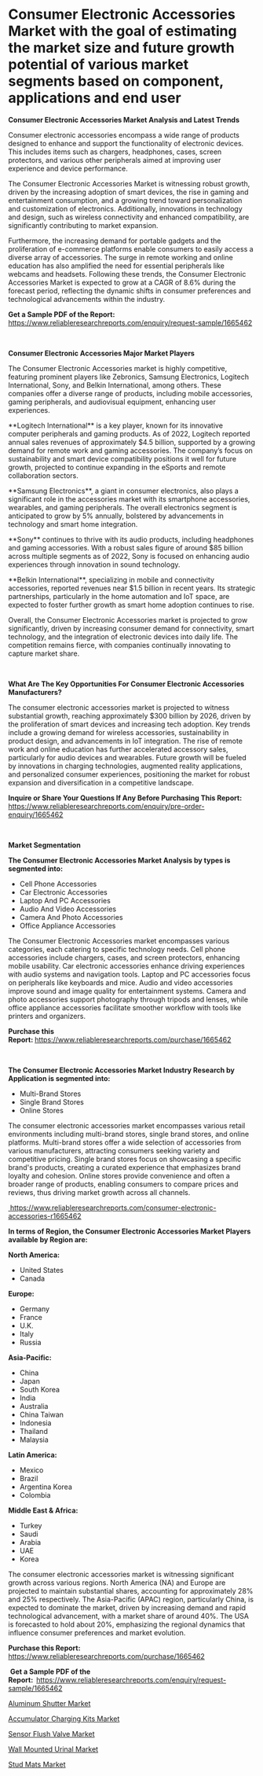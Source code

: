 <p><h1>Consumer Electronic Accessories Market with the goal of estimating the market size and future growth potential of various market segments based on component, applications and end user</h1></p><p><strong>Consumer Electronic Accessories Market Analysis and Latest Trends</strong></p>
<p><p>Consumer electronic accessories encompass a wide range of products designed to enhance and support the functionality of electronic devices. This includes items such as chargers, headphones, cases, screen protectors, and various other peripherals aimed at improving user experience and device performance. </p><p>The Consumer Electronic Accessories Market is witnessing robust growth, driven by the increasing adoption of smart devices, the rise in gaming and entertainment consumption, and a growing trend toward personalization and customization of electronics. Additionally, innovations in technology and design, such as wireless connectivity and enhanced compatibility, are significantly contributing to market expansion. </p><p>Furthermore, the increasing demand for portable gadgets and the proliferation of e-commerce platforms enable consumers to easily access a diverse array of accessories. The surge in remote working and online education has also amplified the need for essential peripherals like webcams and headsets. Following these trends, the Consumer Electronic Accessories Market is expected to grow at a CAGR of 8.6% during the forecast period, reflecting the dynamic shifts in consumer preferences and technological advancements within the industry.</p></p>
<p><strong>Get a Sample PDF of the Report:&nbsp;</strong> <a href="https://www.reliableresearchreports.com/enquiry/request-sample/1665462?utm_campaign=10&utm_medium=2&utm_source=Github&utm_content=ia&utm_term=04042025&utm_id=consumer-electronic-accessories">https://www.reliableresearchreports.com/enquiry/request-sample/1665462</a></p>
<p>&nbsp;</p>
<p><strong>Consumer Electronic Accessories Major Market Players</strong></p>
<p><p>The Consumer Electronic Accessories market is highly competitive, featuring prominent players like Zebronics, Samsung Electronics, Logitech International, Sony, and Belkin International, among others. These companies offer a diverse range of products, including mobile accessories, gaming peripherals, and audiovisual equipment, enhancing user experiences.</p><p>**Logitech International** is a key player, known for its innovative computer peripherals and gaming products. As of 2022, Logitech reported annual sales revenues of approximately $4.5 billion, supported by a growing demand for remote work and gaming accessories. The company’s focus on sustainability and smart device compatibility positions it well for future growth, projected to continue expanding in the eSports and remote collaboration sectors.</p><p>**Samsung Electronics**, a giant in consumer electronics, also plays a significant role in the accessories market with its smartphone accessories, wearables, and gaming peripherals. The overall electronics segment is anticipated to grow by 5% annually, bolstered by advancements in technology and smart home integration.</p><p>**Sony** continues to thrive with its audio products, including headphones and gaming accessories. With a robust sales figure of around $85 billion across multiple segments as of 2022, Sony is focused on enhancing audio experiences through innovation in sound technology.</p><p>**Belkin International**, specializing in mobile and connectivity accessories, reported revenues near $1.5 billion in recent years. Its strategic partnerships, particularly in the home automation and IoT space, are expected to foster further growth as smart home adoption continues to rise.</p><p>Overall, the Consumer Electronic Accessories market is projected to grow significantly, driven by increasing consumer demand for connectivity, smart technology, and the integration of electronic devices into daily life. The competition remains fierce, with companies continually innovating to capture market share.</p></p>
<p>&nbsp;</p>
<p><strong>What Are The Key Opportunities For Consumer Electronic Accessories Manufacturers?</strong></p>
<p><p>The consumer electronic accessories market is projected to witness substantial growth, reaching approximately $300 billion by 2026, driven by the proliferation of smart devices and increasing tech adoption. Key trends include a growing demand for wireless accessories, sustainability in product design, and advancements in IoT integration. The rise of remote work and online education has further accelerated accessory sales, particularly for audio devices and wearables. Future growth will be fueled by innovations in charging technologies, augmented reality applications, and personalized consumer experiences, positioning the market for robust expansion and diversification in a competitive landscape.</p></p>
<p><strong>Inquire or Share Your Questions If Any Before Purchasing This Report:</strong> <a href="https://www.reliableresearchreports.com/enquiry/pre-order-enquiry/1665462?utm_campaign=10&utm_medium=2&utm_source=Github&utm_content=ia&utm_term=04042025&utm_id=consumer-electronic-accessories">https://www.reliableresearchreports.com/enquiry/pre-order-enquiry/1665462</a></p>
<p>&nbsp;</p>
<p><strong>Market Segmentation</strong></p>
<p><strong>The Consumer Electronic Accessories Market Analysis by types is segmented into:</strong></p>
<p><ul><li>Cell Phone Accessories</li><li>Car Electronic Accessories</li><li>Laptop And PC Accessories</li><li>Audio And Video Accessories</li><li>Camera And Photo Accessories</li><li>Office Appliance Accessories</li></ul></p>
<p><p>The Consumer Electronic Accessories market encompasses various categories, each catering to specific technology needs. Cell phone accessories include chargers, cases, and screen protectors, enhancing mobile usability. Car electronic accessories enhance driving experiences with audio systems and navigation tools. Laptop and PC accessories focus on peripherals like keyboards and mice. Audio and video accessories improve sound and image quality for entertainment systems. Camera and photo accessories support photography through tripods and lenses, while office appliance accessories facilitate smoother workflow with tools like printers and organizers.</p></p>
<p><strong>Purchase this Report:&nbsp;</strong><a href="https://www.reliableresearchreports.com/purchase/1665462?utm_campaign=10&utm_medium=2&utm_source=Github&utm_content=ia&utm_term=04042025&utm_id=consumer-electronic-accessories">https://www.reliableresearchreports.com/purchase/1665462</a></p>
<p>&nbsp;</p>
<p><strong>The Consumer Electronic Accessories Market Industry Research by Application is segmented into:</strong></p>
<p><ul><li>Multi-Brand Stores</li><li>Single Brand Stores</li><li>Online Stores</li></ul></p>
<p><p>The consumer electronic accessories market encompasses various retail environments including multi-brand stores, single brand stores, and online platforms. Multi-brand stores offer a wide selection of accessories from various manufacturers, attracting consumers seeking variety and competitive pricing. Single brand stores focus on showcasing a specific brand's products, creating a curated experience that emphasizes brand loyalty and cohesion. Online stores provide convenience and often a broader range of products, enabling consumers to compare prices and reviews, thus driving market growth across all channels.</p></p>
<p><a href="https://www.reliableresearchreports.com/consumer-electronic-accessories-r1665462?utm_campaign=10&utm_medium=2&utm_source=Github&utm_content=ia&utm_term=04042025&utm_id=consumer-electronic-accessories">&nbsp;https://www.reliableresearchreports.com/consumer-electronic-accessories-r1665462</a></p>
<p><strong>In terms of Region, the Consumer Electronic Accessories Market Players available by Region are:</strong></p>
<p>
    <p> <strong> North America: </strong>
        <ul>
            <li>United States</li>
            <li>Canada</li>
        </ul>
        </p> 
    <p> <strong> Europe: </strong>
        <ul>
            <li>Germany</li>
            <li>France</li>
            <li>U.K.</li>
            <li>Italy</li>
            <li>Russia</li>
        </ul>
        </p> 
    <p> <strong> Asia-Pacific: </strong>
        <ul>
            <li>China</li>
            <li>Japan</li>
            <li>South Korea</li>
            <li>India</li>
            <li>Australia</li>
            <li>China Taiwan</li>
            <li>Indonesia</li>
            <li>Thailand</li>
            <li>Malaysia</li>
        </ul>
        </p> 
    <p> <strong> Latin America: </strong>
        <ul>
            <li>Mexico</li>
            <li>Brazil</li>
            <li>Argentina Korea</li>
            <li>Colombia</li>
        </ul>
        </p> 
    <p> <strong> Middle East & Africa: </strong>
        <ul>
            <li>Turkey</li>
            <li>Saudi</li>
            <li>Arabia</li>
            <li>UAE</li>
            <li>Korea</li>
        </ul>
    </p>
    </p>
<p><p>The consumer electronic accessories market is witnessing significant growth across various regions. North America (NA) and Europe are projected to maintain substantial shares, accounting for approximately 28% and 25% respectively. The Asia-Pacific (APAC) region, particularly China, is expected to dominate the market, driven by increasing demand and rapid technological advancement, with a market share of around 40%. The USA is forecasted to hold about 20%, emphasizing the regional dynamics that influence consumer preferences and market evolution.</p></p>
<p><strong>Purchase this Report: </strong><a href="https://www.reliableresearchreports.com/purchase/1665462?utm_campaign=10&utm_medium=2&utm_source=Github&utm_content=ia&utm_term=04042025&utm_id=consumer-electronic-accessories">https://www.reliableresearchreports.com/purchase/1665462</a></p>
<p>&nbsp;<strong>Get a Sample PDF of the Report:&nbsp;&nbsp;</strong><a href="https://www.reliableresearchreports.com/enquiry/request-sample/1665462?utm_campaign=10&utm_medium=2&utm_source=Github&utm_content=ia&utm_term=04042025&utm_id=consumer-electronic-accessories">https://www.reliableresearchreports.com/enquiry/request-sample/1665462</a></p>
<p><strong></strong></p>
<p><p><a href="https://github.com/steegwajma22/Market-Research-Report-List-1/blob/main/aluminum-shutter-market.md?utm_campaign=10&utm_medium=2&utm_source=Github&utm_content=ia&utm_term=04042025&utm_id=consumer-electronic-accessories">Aluminum Shutter Market</a></p><p><a href="https://github.com/guzasbahsas/Market-Research-Report-List-1/blob/main/accumulator-charging-kits-market.md?utm_campaign=10&utm_medium=2&utm_source=Github&utm_content=ia&utm_term=04042025&utm_id=consumer-electronic-accessories">Accumulator Charging Kits Market</a></p><p><a href="https://github.com/nagateyisu29/Market-Research-Report-List-1/blob/main/sensor-flush-valve-market.md?utm_campaign=10&utm_medium=2&utm_source=Github&utm_content=ia&utm_term=04042025&utm_id=consumer-electronic-accessories">Sensor Flush Valve Market</a></p><p><a href="https://github.com/rokiahgrendy/Market-Research-Report-List-1/blob/main/wall-mounted-urinal-market.md?utm_campaign=10&utm_medium=2&utm_source=Github&utm_content=ia&utm_term=04042025&utm_id=consumer-electronic-accessories">Wall Mounted Urinal Market</a></p><p><a href="https://github.com/weisonmanych/Market-Research-Report-List-1/blob/main/stud-mats-market.md?utm_campaign=10&utm_medium=2&utm_source=Github&utm_content=ia&utm_term=04042025&utm_id=consumer-electronic-accessories">Stud Mats Market</a></p></p>